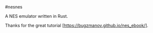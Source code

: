 #nesnes

A NES emulator written in Rust.

Thanks for the great tutorial [https://bugzmanov.github.io/nes_ebook/].
